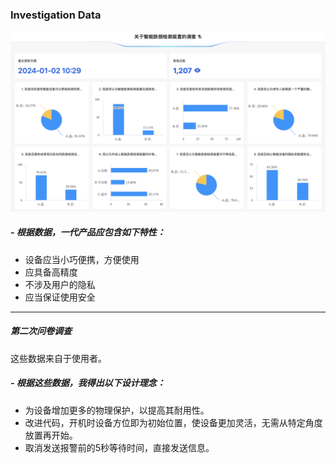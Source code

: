 
### Investigation Data

![DATA1](INV1.png)

##### - 根据数据，一代产品应包含如下特性：
- 设备应当小巧便携，方便使用
- 应具备高精度
- 不涉及用户的隐私
- 应当保证使用安全
  
  
---
##### 第二次问卷调查
这些数据来自于使用者。

##### - 根据这些数据，我得出以下设计理念：
- 为设备增加更多的物理保护，以提高其耐用性。
- 改进代码，开机时设备方位即为初始位置，使设备更加灵活，无需从特定角度放置再开始。
- 取消发送报警前的5秒等待时间，直接发送信息。
